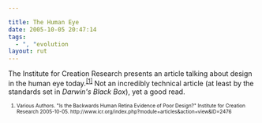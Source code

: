 ```yaml
---

title: The Human Eye
date: 2005-10-05 20:47:14
tags:
  - ", "evolution
layout: rut
---
```


<p>The Institute for Creation Research presents an article talking about design in the human eye today.<sup><a href="http://www.icr.org/index.php?module=articles&action=view&ID=2476">[1]</a></sup> Not an incredibly technical article (at least by the standards set in <i>Darwin's Black Box</i>), yet a good read.  </p>  <font size="-2"> <ol> <li>Various Authors. "Is the Backwards Human Retina Evidence of Poor Design?"  Institute for Creation Research 2005-10-05. http://www.icr.org/index.php?module=articles&action=view&ID=2476 </li> </ol> </font>

